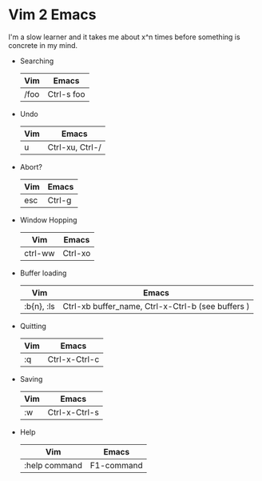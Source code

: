 # Vim 2 Emacs

I'm a slow learner and it takes me about x^n times before something is concrete in my mind.


* Searching

    | Vim           | Emacs         |
    | ------------- | ------------- |
    | /foo          | Ctrl-s foo    |

* Undo

    | Vim           | Emacs         |
    | ------------- | ------------- |
    | u             | Ctrl-xu, Ctrl-/  |

* Abort?

    | Vim           | Emacs         |
    | ------------- | ------------- |
    | esc           | Ctrl-g        |

* Window Hopping

    | Vim           | Emacs         |
    | ------------- | ------------- |
    | ctrl-ww       | Ctrl-xo       |

* Buffer loading

    | Vim           | Emacs         |
    | ------------- | ------------- |
    | :b{n}, :ls    | Ctrl-xb buffer_name, Ctrl-x-Ctrl-b (see buffers ) |

* Quitting

    | Vim           | Emacs         |
    | ------------- | ------------- |
    | :q    | Ctrl-x-Ctrl-c |

* Saving

    | Vim           | Emacs         |
    | ------------- | ------------- |
    | :w    | Ctrl-x-Ctrl-s |

* Help

    | Vim           | Emacs         |
    | ------------- | ------------- |
    | :help command    | F1-command |


    
